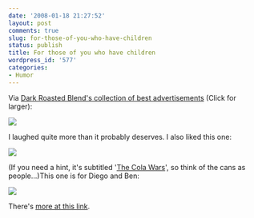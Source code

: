 ```yaml
---
date: '2008-01-18 21:27:52'
layout: post
comments: true
slug: for-those-of-you-who-have-children
status: publish
title: For those of you who have children
wordpress_id: '577'
categories:
- Humor
---
```


Via [Dark Roasted Blend's collection of best advertisements](http://www.darkroastedblend.com/2008/01/creative-ads-issue-9.html) (Click for larger):


[![](http://www.phfactor.net/wp-pics/2059266844_b83fab6178_o-wp.jpg)](http://www.phfactor.net/wp-pics/2059266844_b83fab6178_o.jpg)


I laughed quite more than it probably deserves. I also liked this one:


![](http://www.phfactor.net/wp-pics/14_pics-wp.jpg)




(If you need a hint, it's subtitled '[The Cola Wars](http://caycowa.deviantart.com/art/The-Cola-Wars-37846759)', so think of the cans as people...)This one is for Diego and Ben:


![](http://www.phfactor.net/wp-pics/skol2-wp.jpg)


There's [more at this link](http://www.darkroastedblend.com/2008/01/creative-ads-issue-9.html).
